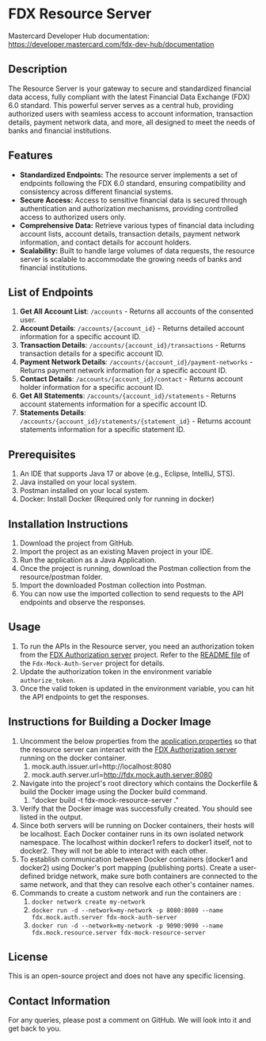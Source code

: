 
# FDX Resource Server

Mastercard Developer Hub documentation: https://developer.mastercard.com/fdx-dev-hub/documentation

## Description
The Resource Server is your gateway to secure and standardized financial data access, fully compliant with the latest Financial Data Exchange (FDX) 6.0 standard. This powerful server serves as a central hub, providing authorized users with seamless access to account information, transaction details, payment network data, and more, all designed to meet the needs of banks and financial institutions.

## Features

* **Standardized Endpoints:** The resource server implements a set of endpoints following the FDX 6.0 standard, ensuring compatibility and consistency across different financial systems.
* **Secure Access:** Access to sensitive financial data is secured through authentication and authorization mechanisms, providing controlled access to authorized users only.
* **Comprehensive Data:** Retrieve various types of financial data including account lists, account details, transaction details, payment network information, and contact details for account holders.
* **Scalability:** Built to handle large volumes of data requests, the resource server is scalable to accommodate the growing needs of banks and financial institutions.

## List of Endpoints
1. **Get All Account List**: `/accounts` - Returns all accounts of the consented user.
2. **Account Details**: `/accounts/{account_id}` - Returns detailed account information for a specific account ID.
3. **Transaction Details**: `/accounts/{account_id}/transactions` - Returns transaction details for a specific account ID.
4. **Payment Network Details**: `/accounts/{account_id}/payment-networks` - Returns payment network information for a specific account ID.
5. **Contact Details**: `/accounts/{account_id}/contact` - Returns account holder information for a specific account ID.
6. **Get All Statements**: `/accounts/{account_id}/statements` - Returns account statements information for a specific account ID.
7. **Statements Details**: `/accounts/{account_id}/statements/{statement_id}` - Returns account statements information for a specific statement ID.

## Prerequisites
1. An IDE that supports Java 17 or above (e.g., Eclipse, IntelliJ, STS).
2. Java installed on your local system.
3. Postman installed on your local system.
4. Docker: Install Docker (Required only for running in docker)

## Installation Instructions
1. Download the project from GitHub.
2. Import the project as an existing Maven project in your IDE.
3. Run the application as a Java Application.
4. Once the project is running, download the Postman collection from the resource/postman folder.
5. Import the downloaded Postman collection into Postman.
6. You can now use the imported collection to send requests to the API endpoints and observe the responses.

## Usage
1. To run the APIs in the Resource server, you need an authorization token from the [FDX Authorization server](https://github.com/Mastercard/Fdx-Mock-Auth-Server) project. Refer to the [README file](https://github.com/Mastercard/Fdx-Mock-Auth-Server/blob/main/README.md) of the `Fdx-Mock-Auth-Server` project for details.
2. Update the authorization token in the environment variable `authorize_token`.
3. Once the valid token is updated in the environment variable, you can hit the API endpoints to get the responses.

## Instructions for Building a Docker Image
1. Uncomment the below properties from the [application.properties](https://github.com/Mastercard/Fdx-Mock-Resource-Server/blob/main/src/main/resources/application.properties) so that the resource server can interact with the [FDX Authorization server](https://github.com/Mastercard/Fdx-Mock-Auth-Server) running on the docker container.
    1. mock.auth.issuer.url=http://localhost:8080
    2. mock.auth.server.url=http://fdx.mock.auth.server:8080
2. Navigate into the project's root directory which contains the Dockerfile & build the Docker image using the Docker build command. 
    1. "docker build -t fdx-mock-resource-server ."
3. Verify that the Docker image was successfully created. You should see <image-name> listed in the output.
4. Since both servers will be running on Docker containers, their hosts will be localhost.
   Each Docker container runs in its own isolated network namespace. The localhost within docker1 refers to docker1 itself, not to docker2. They will not be able to interact with each other.
5. To establish communication between Docker containers (docker1 and docker2) using Docker's port mapping (publishing ports).
   Create a user-defined bridge network, make sure both containers are connected to the same network, and that they can resolve each other's container names.
6. Commands to create a custom network and run the containers are :
    1. `docker network create my-network`
    2. `docker run -d --network=my-network -p 8080:8080 --name fdx.mock.auth.server fdx-mock-auth-server`
    3. `docker run -d --network=my-network -p 9090:9090 --name fdx.mock.resource.server fdx-mock-resource-server`

## License
This is an open-source project and does not have any specific licensing.

## Contact Information
For any queries, please post a comment on GitHub. We will look into it and get back to you.
